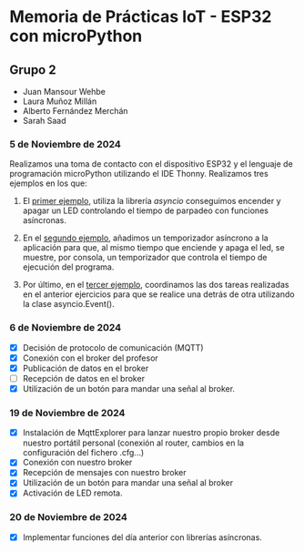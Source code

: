 # Memoria de Prácticas IoT  -  ESP32 con microPython
## Grupo 2
- Juan Mansour Wehbe
- Laura Muñoz Millán
- Alberto Fernández Merchán
- Sarah Saad

### 5 de Noviembre de 2024
Realizamos una toma de contacto con el dispositivo ESP32 y el lenguaje de programación microPython utilizando el IDE Thonny. Realizamos tres ejemplos en los que:

1. El [primer ejemplo](https://github.com/Juanmansour/Iot-Memorias/blob/main/Memorias%201/Ejemplo1.py), utiliza la librería *asyncio* conseguimos encender y apagar un LED controlando el tiempo de parpadeo con funciones asíncronas.  

2. En el [segundo ejemplo](https://github.com/Juanmansour/Iot-Memorias/blob/main/Memorias%201/Ejemplo2.py), añadimos un temporizador asíncrono a la aplicación para que, al mismo tiempo que enciende y apaga el led, se muestre, por consola, un temporizador que controla el tiempo de ejecución del programa.

3. Por último, en el [tercer ejemplo](https://github.com/Juanmansour/Iot-Memorias/blob/main/Memorias%201/Ejemplo3.py), coordinamos las dos tareas realizadas en el anterior ejercicios para que se realice una detrás de otra utilizando la clase asyncio.Event().


### 6 de Noviembre de 2024

 - [x] Decisión de protocolo de comunicación (MQTT)
 - [x] Conexión con el broker del profesor
 - [x] Publicación de datos en el broker
 - [ ] Recepción de datos en el broker
 - [x] Utilización de un botón para mandar una señal al broker.

### 19 de Noviembre de 2024
- [x] Instalación de MqttExplorer para lanzar nuestro propio broker desde nuestro portátil personal (conexión al router, cambios en la configuración del fichero .cfg...)
- [x] Conexión con nuestro broker
- [x] Recepción de mensajes con nuestro broker
- [x] Utilización de un botón para mandar una señal al broker
- [x] Activación de LED remota.

### 20 de Noviembre de 2024
- [x] Implementar funciones del día anterior con librerías asíncronas.
